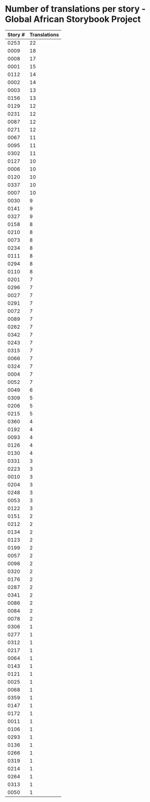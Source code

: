 # Number of translations per story - Global African Storybook Project

Story # | Translations
------- | ------------
0253 | 22
0009 | 18
0008 | 17
0001 | 15
0112 | 14
0002 | 14
0003 | 13
0156 | 13
0129 | 12
0231 | 12
0087 | 12
0271 | 12
0067 | 11
0095 | 11
0302 | 11
0127 | 10
0006 | 10
0120 | 10
0337 | 10
0007 | 10
0030 | 9
0141 | 9
0327 | 9
0158 | 8
0210 | 8
0073 | 8
0234 | 8
0111 | 8
0294 | 8
0110 | 8
0201 | 7
0296 | 7
0027 | 7
0291 | 7
0072 | 7
0089 | 7
0262 | 7
0342 | 7
0243 | 7
0315 | 7
0066 | 7
0324 | 7
0004 | 7
0052 | 7
0049 | 6
0309 | 5
0206 | 5
0215 | 5
0360 | 4
0192 | 4
0093 | 4
0126 | 4
0130 | 4
0331 | 3
0223 | 3
0010 | 3
0204 | 3
0248 | 3
0053 | 3
0122 | 3
0151 | 2
0212 | 2
0134 | 2
0123 | 2
0199 | 2
0057 | 2
0098 | 2
0320 | 2
0176 | 2
0287 | 2
0341 | 2
0086 | 2
0084 | 2
0078 | 2
0306 | 1
0277 | 1
0312 | 1
0217 | 1
0064 | 1
0143 | 1
0121 | 1
0025 | 1
0068 | 1
0359 | 1
0147 | 1
0172 | 1
0011 | 1
0106 | 1
0293 | 1
0136 | 1
0266 | 1
0319 | 1
0214 | 1
0264 | 1
0313 | 1
0050 | 1
